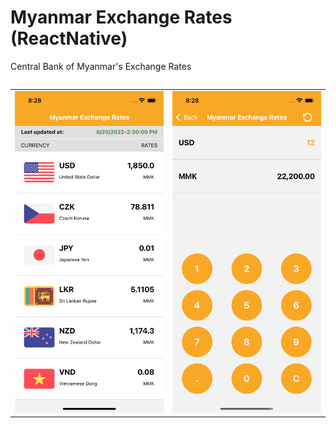 # Myanmar Exchange Rates (ReactNative)
Central Bank of Myanmar's Exchange Rates

<p align="center">
<table align="left">
       <tr>
          <td>
          	<img src="https://github.com/wyphyoe/reactnative-mer/blob/main/readme-assets/screen-home.png" width="250">
          </td>
          <td>
          	<img src="https://github.com/wyphyoe/reactnative-mer/blob/main/readme-assets/screen-calculate.png" width="250">
          </td>
       </tr>
       <tr>
 </table>
</p>
